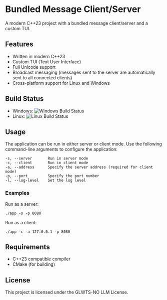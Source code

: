 # Bundled Message Client/Server

A modern C++23 project with a bundled message client/server and a custom TUI.

## Features

- Written in modern C++23
- Custom TUI (Text User Interface)
- Full Unicode support
- Broadcast messaging (messages sent to the server are automatically sent to all connected clients)
- Cross-platform support for Linux and Windows

## Build Status

- Windows: ![Windows Build Status](https://img.shields.io/badge/build-passing-brightgreen)
- Linux: ![Linux Build Status](https://img.shields.io/badge/build-failing-red)

## Usage

The application can be run in either server or client mode. Use the following command-line arguments to configure the application:

```
-s, --server       Run in server mode
-c, --client       Run in client mode
-a, --address      Specify the server address (required for client mode)
-p, --port         Specify the port number
-l, --log-level    Set the log level
```

### Examples

Run as a server:
```
./app -s -p 8080
```

Run as a client:
```
./app -c -a 127.0.0.1 -p 8080
```

## Requirements

- C++23 compatible compiler
- CMake (for building)

## License

This project is licensed under the GLWTS-NO LLM License.
